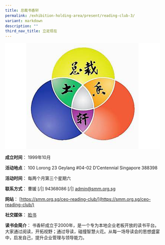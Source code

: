 ```yaml
---
title: 总裁书香轩
permalink: /exhibition-holding-area/present/reading-club-3/
variant: markdown
description: ""
third_nav_title: 立足现在
---
```

![](/images/Reading%20Club%20Exhibition/Present/present_3.jpg)

**成立时间**：	1999年10月

**活动地点**：	100 Lorong 23 Geylang #04-02 D’Centennial Singapore 388398

**活动时间**：	每两个月第三个星期六

**联系方式**：	曹媛 [/|] 94368086 [/|] admin@smm.org.sg

**网站**：	[https://smm.org.sg/ceo-reading-club/](https://smm.org.sg/ceo-reading-club/)

**社交媒体**：	[脸书](https://www.facebook.com/SocietyofModernManagementSG)

**读书会简介**：	书香轩成立于2000年，是一个专为本地企业老板开放的读书平台。大家通过阅读，开拓视野；通过导读，碰撞智慧火花。从每一场导读会的思想盛宴中，启发自己，提升企业管理与领导能力。